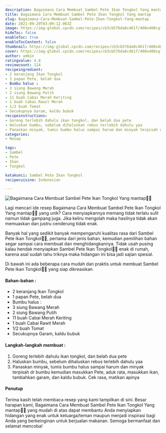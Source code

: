 ```yaml
---
description: Bagaimana Cara Membuat Sambel Pete Ikan Tongkol Yang mantap"
title: Bagaimana Cara Membuat Sambel Pete Ikan Tongkol Yang mantap
slug: Bagaimana-Cara-Membuat-Sambel-Pete-Ikan-Tongkol-Yang-mantap
date: 2021-09-29T03:09:12.063Z
image: https://img-global.cpcdn.com/recipes/cb3cb576da8c461f/400x400cq70/photo.jpg
hideToc: false
enableToc: true
enableTocContent: false
thumbnail: https://img-global.cpcdn.com/recipes/cb3cb576da8c461f/400x400cq70/photo.jpg
cover: https://img-global.cpcdn.com/recipes/cb3cb576da8c461f/400x400cq70/photo.jpg
author: admin
ratingvalue: 4.8
reviewcount: 124
recipeingredient:
- 2 keranjang Ikan Tongkol
- 1 papan Pete, belah dua
- Bumbu halus :
- 3 siung Bawang Merah
- 2 siung Bawang Putih
- 11 buah Cabai Merah Keriting
- 1 buah Cabai Rawit Merah
- 1/2 buah Tomat
- Secukupnya Garam, kaldu bubuk
recipeinstructions:
- Goreng terlebih dahulu ikan tongkol, dan belah dua pete
- Haluskan bumbu, sebelum dihaluskan rebus terlebih dahulu yaa
- Panaskan minyak, tumis bumbu halus sampai harum dan minyak terpisah dr bumbu kemudian masukkan Pete, aduk rata, masukkan ikan, tambahkan garam, dan kaldu bubuk. Cek rasa, matikan apinya
categories:
- Resep

tags:
- Sambel
- Pete
- Ikan
- Tongkol

katakunci: Sambel Pete Ikan Tongkol
recipecuisine: Indonesian

---
```


![Bagaimana Cara Membuat Sambel Pete Ikan Tongkol Yang mantap👩‍🍳](https://img-global.cpcdn.com/recipes/cb3cb576da8c461f/400x400cq70/photo.jpg)

Lagi mencari ide resep Bagaimana Cara Membuat Sambel Pete Ikan Tongkol Yang mantap👩‍🍳 yang unik? Cara menyiapkannya memang tidak terlalu sulit namun tidak gampang juga. Jika keliru mengolah maka hasilnya tidak akan memuaskan dan justru cenderung tidak enak.

Banyak hal yang sedikit banyak mempengaruhi kualitas rasa dari Sambel Pete Ikan Tongkol👩‍🍳, pertama dari jenis bahan, kemudian pemilihan bahan segar sampai cara membuat dan menghidangkannya. Tidak usah pusing kalau hendak menyiapkan Sambel Pete Ikan Tongkol👩‍🍳 enak di rumah, karena asal sudah tahu triknya maka hidangan ini bisa jadi sajian spesial.

Di bawah ini ada beberapa cara mudah dan praktis untuk membuat Sambel Pete Ikan Tongkol👩‍🍳 yang siap dikreasikan.

<!--inarticleads1-->

#### Bahan-bahan :

- 2 keranjang Ikan Tongkol
- 1 papan Pete, belah dua
- Bumbu halus :
- 3 siung Bawang Merah
- 2 siung Bawang Putih
- 11 buah Cabai Merah Keriting
- 1 buah Cabai Rawit Merah
- 1/2 buah Tomat
- Secukupnya Garam, kaldu bubuk

<!--inarticleads2-->

#### Langkah-langkah membuat :

1. Goreng terlebih dahulu ikan tongkol, dan belah dua pete
1. Haluskan bumbu, sebelum dihaluskan rebus terlebih dahulu yaa
1. Panaskan minyak, tumis bumbu halus sampai harum dan minyak terpisah dr bumbu kemudian masukkan Pete, aduk rata, masukkan ikan, tambahkan garam, dan kaldu bubuk. Cek rasa, matikan apinya

#### Penutup

Terima kasih telah membaca resep yang kami tampilkan di sini. Besar harapan kami, Bagaimana Cara Membuat Sambel Pete Ikan Tongkol Yang mantap👩‍🍳 yang mudah di atas dapat membantu Anda menyiapkan hidangan yang enak untuk keluarga/teman maupun menjadi inspirasi bagi Anda yang berkeinginan untuk berjualan makanan. Semoga bermanfaat dan selamat mencoba!